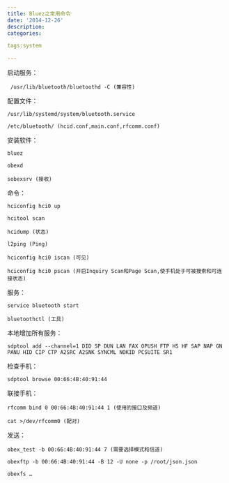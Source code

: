 ```yaml
---
title: Bluez之常用命令
date: '2014-12-26'
description:
categories:

tags:system

---
```


启动服务：

	 /usr/lib/bluetooth/bluetoothd -C (兼容性)

配置文件：

	/usr/lib/systemd/system/bluetooth.service

	/etc/bluetooth/ (hcid.conf,main.conf,rfcomm.conf)

安装软件：

	bluez

	obexd

	sobexsrv (接收)

命令：

	hciconfig hci0 up

	hcitool scan 

	hcidump (状态)

	l2ping (Ping)

	hciconfig hci0 iscan (可见)

	hciconfig hci0 pscan (开启Inquiry Scan和Page Scan,使手机处于可被搜索和可连接状态)

服务：

	service bluetooth start

	bluetoothctl (工具)

本地增加所有服务：

  	sdptool add --channel=1 DID SP DUN LAN FAX OPUSH FTP HS HF SAP NAP GN PANU HID CIP CTP A2SRC A2SNK SYNCML NOKID PCSUITE SR1

检查手机：

	sdptool browse 00:66:4B:40:91:44

联接手机：

	rfcomm bind 0 00:66:4B:40:91:44 1 (使用的接口及频道)

	cat >/dev/rfcomm0 (配对)

发送：

	obex_test -b 00:66:4B:40:91:44 7 (需要选择模式和信道)

	obexftp -b 00:66:4B:40:91:44 -B 12 -U none -p /root/json.json

	obexfs …



